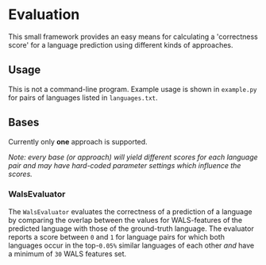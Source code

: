 # Evaluation
This small framework provides an easy means for calculating a 'correctness score' for a language prediction using different kinds of approaches.

## Usage
This is not a command-line program. Example usage is shown in `example.py` for pairs of languages listed in `languages.txt`.

## Bases
Currently only **one** approach is supported.

*Note: every base (or approach) will yield different scores for each language pair and may have hard-coded parameter settings which influence the scores.*

### WalsEvaluator
The `WalsEvaluator` evaluates the correctness of a prediction of a language by comparing the overlap between the values for WALS-features of the predicted language with those of the ground-truth language. The evaluator reports a score between `0` and `1` for language pairs for which both languages occur in the top-`0.05%` similar languages of each other *and* have a minimum of `30` WALS features set.
